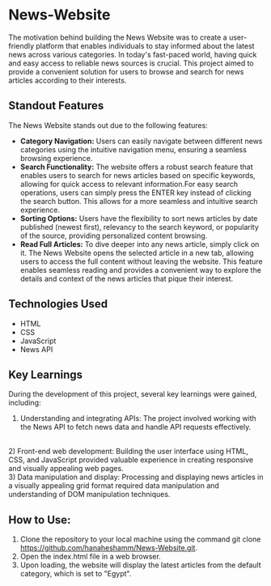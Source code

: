 # News-Website

<!-- ## Motivation -->
The motivation behind building the News Website was to create a user-friendly platform that enables individuals to stay informed about the latest news across various categories. In today's fast-paced world, having quick and easy access to reliable news sources is crucial. This project aimed to provide a convenient solution for users to browse and search for news articles according to their interests.

## Standout Features
The News Website stands out due to the following features:

* **Category Navigation:** Users can easily navigate between different news categories using the intuitive navigation menu, ensuring a seamless browsing experience.
* **Search Functionality:** The website offers a robust search feature that enables users to search for news articles based on specific keywords, allowing for quick access to relevant information.For easy search operations, users can simply press the ENTER key instead of clicking the search button. This allows for a more seamless and intuitive search experience.
* **Sorting Options:** Users have the flexibility to sort news articles by date published (newest first), relevancy to the search keyword, or popularity of the source, providing personalized content browsing.
*  **Read Full Articles:** To dive deeper into any news article, simply click on it. The News Website opens the selected article in a new tab, allowing users to access the full content without leaving the website. This feature enables seamless reading and provides a convenient way to explore the details and context of the news articles that pique their interest.

## Technologies Used
* HTML
* CSS
* JavaScript
* News API

## Key Learnings
During the development of this project, several key learnings were gained, including:

1) Understanding and integrating APIs: The project involved working with the News API to fetch news data and handle API requests effectively.
<br>
2) Front-end web development: Building the user interface using HTML, CSS, and JavaScript provided valuable experience in creating responsive and visually appealing web pages.
<br>
3) Data manipulation and display: Processing and displaying news articles in a visually appealing grid format required data manipulation and understanding of DOM manipulation techniques.

## How to Use:

1) Clone the repository to your local machine using the command git clone https://github.com/hanaheshamm/News-Website.git.
2) Open the index.html file in a web browser.
3) Upon loading, the website will display the latest articles from the default category, which is set to "Egypt".
